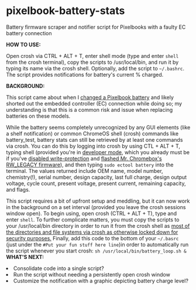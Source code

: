 # pixelbook-battery-stats
Battery firmware scraper and notifier script for Pixelbooks with a faulty EC battery connection

<b>HOW TO USE:</b>
<p>Open crosh via CTRL + ALT + T, enter shell mode (type and enter <code>shell</code> from the crosh terminal), copy the scripts to /usr/local/bin, and run it by typing its name via the crosh shell. Optionally, add the script to <code>~/.bashrc</code>. The script provides notifications for battery's current % charged.</p>


<b>BACKGROUND:</b>

<p>This script came about when I <a href=https://www.ifixit.com/Guide/Google+Pixelbook+Battery+(Back+Panel)+Replacement/103036>changed a Pixelbook battery</a> and likely shorted out the embedded controller (EC) connection while doing so; my understanding is that this is a common risk and issue when replacing batteries on these models.</p>
<p>While the battery seems completely unrecognized by any GUI elements (like a shelf notification) or common ChromeOS shell (crosh) commands like battery_test, battery stats can still be retrieved by at least one commands via crosh. You can do this by logging into crosh by using CTL + ALT + T, typing shell (provided you're in <a href=https://mrchromebox.tech/#devmode>developer mode</a>, which you already must be if you've <a href=https://wiki.mrchromebox.tech/Firmware_Write_Protect>disabled write-protection</a> and <a href=https://mrchromebox.tech/#fwscript>flashed Mr. Chromebox's RW_LEGACY firmware</a>), and then typing <code>sudo ectool battery</code> into the terminal. The values returned include OEM name, model number, chemistry(!), serial number, design capacity, last full charge, design output voltage, cycle count, present voltage, present current, remaining capacity, and flags.</p>
<p>This script requires a bit of upfront setup and meddling, but it can now work in the background on a set interval (provided you leave the crosh sessions window open). To begin using, open crosh (CTRL + ALT + T), type and enter <code>shell</code>. To further complicate matters, you must copy the scripts to your /usr/local/bin directory in order to run it from the crosh shell as <a href=https://chromium.googlesource.com/chromiumos/docs/+/master/security/noexec_shell_scripts.md>most of the directories and file systems via crosh as otherwise locked down for security purposes.</a> Finally, add this code to the bottom of your <code>~/.basrc</code> (just under the <code>#Put your fun stuff here line</code>)in order to automatically run the script whenever you start crosh:
  <code>sh /usr/local/bin/battery_loop.sh &</code>
<b>WHAT'S NEXT:</b>
<p></p>
<li>Consolidate code into a single script?</li>
<li>Run the script without needing a persistently open crosh window</li>
<li>Customize the notification with a graphic depicting battery charge level?</li>
